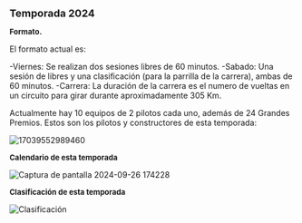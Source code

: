 <b> <font size="4">Temporada 2024</font></b>

<b> <font size="2">Formato.</font></b>

El formato actual es:

-Viernes: Se realizan dos sesiones libres de 60 minutos.
-Sabado: Una sesión de libres y una clasificación (para la parrilla de la carrera), ambas de 60 minutos.
-Carrera: La duración de la carrera es el numero de vueltas en un circuito para girar durante aproximadamente 305 Km.


Actualmente hay 10 equipos de 2 pilotos cada uno, además de 24 Grandes Premios.
Estos son los pilotos y constructores de esta temporada:

![17039552989460](https://github.com/user-attachments/assets/927dae64-c263-4536-91ae-3fcb3c6f87e1)



<b> <font size="2">Calendario de esta temporada </font></b>


![Captura de pantalla 2024-09-26 174228](https://github.com/user-attachments/assets/6e9f49b0-d10a-4e53-88c6-4f93e12790a8)


<b> <font size="2">Clasificación de esta temporada </font></b>


![Clasificación](https://github.com/user-attachments/assets/209fc79b-180b-4bc3-9060-08b1270b7c15)
